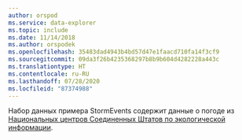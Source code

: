 ```yaml
---
author: orspod
ms.service: data-explorer
ms.topic: include
ms.date: 11/14/2018
ms.author: orspodek
ms.openlocfilehash: 35483dad4943b4bd57d47e1faacd710fa14f3cf9
ms.sourcegitcommit: 09da3f26b4235368297b8b9b604d4282228a443c
ms.translationtype: HT
ms.contentlocale: ru-RU
ms.lasthandoff: 07/28/2020
ms.locfileid: "87374988"
---
```

Набор данных примера StormEvents содержит данные о погоде из [Национальных центров Соединенных Штатов по экологической информации](https://www.ncdc.noaa.gov/stormevents/).